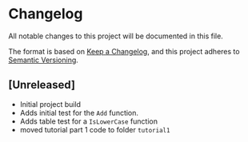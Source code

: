 # Changelog

All notable changes to this project will be documented in this file.

The format is based on [Keep a Changelog](https://keepachangelog.com/en/1.0.0/),
and this project adheres to [Semantic Versioning](https://semver.org/spec/v2.0.0.html).

## [Unreleased]

- Initial project build
- Adds initial test for the `Add` function.
- Adds table test for a `IsLowerCase` function
- moved tutorial part 1 code to folder `tutorial1`
